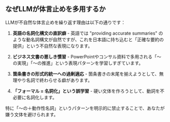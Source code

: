 ## なぜLLMが体言止めを多用するか

LLMが不自然な体言止めを繰り返す理由は以下の通りです：

1. **英語の名詞化構文の直訳癖** - 英語では "providing accurate summaries" のような動名詞構文が自然ですが、これを日本語に持ち込むと「正確な要約の提供」という不自然な表現になります。

2. **ビジネス文書の悪しき慣習** - PowerPointやコンサル資料で多用される「〜の実現」「〜の推進」という表現パターンを学習しすぎています。

3. **箇条書きの形式的統一への過剰適応** - 箇条書きの末尾を揃えようとして、無理やり名詞で終わらせる癖があります。

4. **「フォーマル = 名詞化」という誤学習** - 硬い文体を作ろうとして、動詞を不必要に名詞化します。

特に「〜の＋動作性名詞」というパターンを明示的に禁止することで、あなたが嫌う文体を避けられます。
